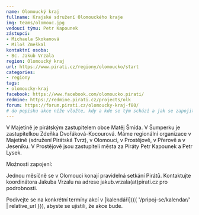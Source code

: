 ```yaml
---
name: Olomoucký kraj
fullname: Krajské sdružení Olomouckého kraje
img: teams/olomouc.jpg
vedoucí týmu: Petr Kapounek
zástupci:
- Michaela Skokanová
- Miloš Zmeškal
kontaktní osoba:
- Bc. Jakub Vrzala
region: Olomoucký kraj
url: https://www.pirati.cz/regiony/olomoucko/start
categories:
- regiony
tags:
- olomoucky-kraj
facebook: https://www.facebook.com/olomoucko.pirati/
redmine: https://redmine.pirati.cz/projects/olk
forum: https://forum.pirati.cz/olomoucky-kraj-f80/
# do popisku akce níže vložte, kdy a kde se tým schází a jak se zapojit
---
```


V Majetíně je pirátským zastupitelem obce Matěj Šmída. V Šumperku je zastupitelkou Zdeňka Dvořáková-Kocourová. Máme regionální organizace v Majetíně (sdružení Pirátská Tvrz), v Olomouci, v Prostějově, v Přerově a v Jeseníku. V Prostějově jsou zastupiteli města za Piráty Petr Kapounek a Petr Lysek.

Možnosti zapojení:

Jednou měsíčně se v Olomouci konají pravidelná setkání Pirátů. Kontaktujte koordinátora Jakuba Vrzalu na adrese jakub.vrzala(аt)pirati.cz pro podrobnosti. 

Podívejte se na konkrétní termíny akcí v [kalendáři]({{ '/pripoj-se/kalendar/' | relative_url }}),
abyste se ujistili, že akce bude.

